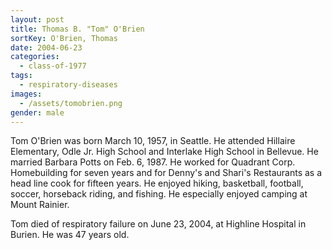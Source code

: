 ```yaml
---
layout: post
title: Thomas B. "Tom" O'Brien
sortKey: O'Brien, Thomas
date: 2004-06-23
categories:
  - class-of-1977
tags:
  - respiratory-diseases
images:
  - /assets/tomobrien.png
gender: male
---
```

Tom O'Brien was born March 10, 1957, in Seattle. He attended Hillaire Elementary, Odle Jr. High School and Interlake High School in Bellevue. He married Barbara Potts on Feb. 6, 1987. He worked for Quadrant Corp. Homebuilding for seven years and for Denny's and Shari's Restaurants as a head line cook for fifteen years. He enjoyed hiking, basketball, football, soccer, horseback riding, and fishing. He especially enjoyed camping at Mount Rainier.

Tom died of respiratory failure on June 23, 2004, at Highline Hospital in Burien. He was 47 years old.